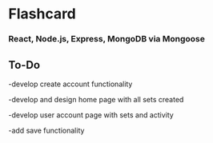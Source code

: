 # Flashcard

### React, Node.js, Express, MongoDB via Mongoose

## To-Do

-develop create account functionality

-develop and design home page with all sets created

-develop user account page with sets and activity

-add save functionality
